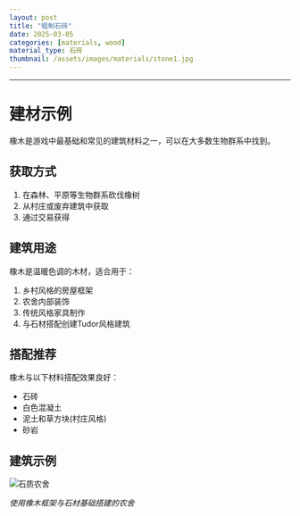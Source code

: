 ```yaml
---
layout: post
title: "粗制石砖"
date: 2025-03-05
categories: [materials, wood]
material_type: 石砖
thumbnail: /assets/images/materials/stone1.jpg
---
```



---

# 建材示例

橡木是游戏中最基础和常见的建筑材料之一，可以在大多数生物群系中找到。

## 获取方式

1. 在森林、平原等生物群系砍伐橡树
2. 从村庄或废弃建筑中获取
3. 通过交易获得

## 建筑用途

橡木是温暖色调的木材，适合用于：

1. 乡村风格的房屋框架
2. 农舍内部装饰
3. 传统风格家具制作
4. 与石材搭配创建Tudor风格建筑

## 搭配推荐

橡木与以下材料搭配效果良好：

- 石砖
- 白色混凝土
- 泥土和草方块(村庄风格)
- 砂岩

## 建筑示例

![石质农舍](/assets/images/examples/oak-farmhouse.jpg)

_使用橡木框架与石材基础搭建的农舍_
